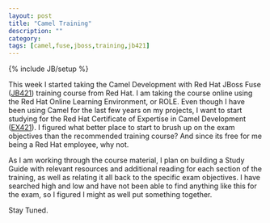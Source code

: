 ```yaml
---
layout: post
title: "Camel Training"
description: ""
category:
tags: [camel,fuse,jboss,training,jb421]
---
```

{% include JB/setup %}

This week I started taking the Camel Development with Red Hat JBoss Fuse ([JB421](http://www.redhat.com/en/services/training/jb421-camel-development-red-hat-jboss-fuse)) training course from Red Hat. I am taking the course online using the Red Hat Online Learning Environment, or ROLE. Even though I have been using Camel for the last few years on my projects, I want to start studying for the Red Hat Certificate of Expertise in Camel Development ([EX421](http://www.redhat.com/en/services/certification/rhcoe-camel-development)). I figured what better place to start to brush up on the exam objectives than the recommended training course? And since its free for me being a Red Hat employee, why not.

As I am working through the course material, I plan on building a Study Guide with relevant resources and additional reading for each section of the training, as well as relating it all back to the specific exam objectives. I have searched high and low and have not been able to find anything like this for the exam, so I figured I might as well put something together.

Stay Tuned.
